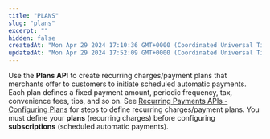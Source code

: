 ```yaml
---
title: "PLANS"
slug: "plans"
excerpt: ""
hidden: false
createdAt: "Mon Apr 29 2024 17:10:36 GMT+0000 (Coordinated Universal Time)"
updatedAt: "Mon Apr 29 2024 17:52:09 GMT+0000 (Coordinated Universal Time)"
---
```

Use the **Plans API** to create recurring charges/payment plans that merchants offer to customers to initiate scheduled automatic payments. Each plan defines a fixed payment amount, periodic frequency, tax, convenience fees, tips, and so on. See [Recurring Payments APIs - Configuring Plans](docs:working-with-recurring-payments-and-subscriptions) for steps to define recurring charges/payment plans. You must define your **plans** (recurring charges) before configuring  **subscriptions** (scheduled automatic payments).
